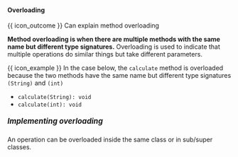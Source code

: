 <div id="title">

#### Overloading

</div>

<span id="prereqs"></span>

<span id="outcomes">{{ icon_outcome }} Can explain method overloading</span>

<div id="body">

**Method overloading is when there are multiple methods with the same name but different type signatures.** Overloading is used to indicate that multiple operations do similar things but take different parameters. 

<tip-box type="primary">

<include src="../../../common/definitions.md#def-type-signature" />

</tip-box>

<tip-box>

{{ icon_example }} In the case below, the `calculate` method is overloaded because the two methods have the same name but different type signatures `(String)` and `(int)`

* `calculate(String): void`
* `calculate(int): void`


</tip-box>

##### <big>Implementing overloading</big>

An operation can be overloaded inside the same class or in sub/super classes.

<tabs> 
  <tab header="Java">

<include src="text-java.fr" />

  </tab>
  <tab header="Python">

<include src="text-python.fr" />

  </tab>
</tabs>


<p/>


</div>

<div id="extras">
</div>